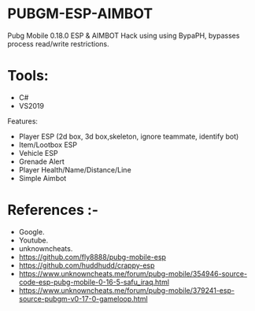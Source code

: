 # PUBGM-ESP-AIMBOT
Pubg Mobile 0.18.0 ESP &amp; AIMBOT Hack using using BypaPH, bypasses process read/write restrictions.

# Tools:
- C#
- VS2019

Features:
- Player ESP (2d box, 3d box,skeleton, ignore teammate, identify bot)
- Item/Lootbox ESP
- Vehicle ESP
- Grenade Alert
- Player Health/Name/Distance/Line
- Simple Aimbot

# References :-
- Google.
- Youtube.
- unknowncheats.
- https://github.com/fly8888/pubg-mobile-esp
- https://github.com/huddhudd/crappy-esp
- https://www.unknowncheats.me/forum/pubg-mobile/354946-source-code-esp-pubg-mobile-0-16-5-safu_iraq.html
- https://www.unknowncheats.me/forum/pubg-mobile/379241-esp-source-pubgm-v0-17-0-gameloop.html
